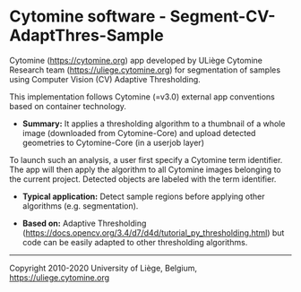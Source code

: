 # Cytomine software - Segment-CV-AdaptThres-Sample
Cytomine (https://cytomine.org) app developed by ULiège Cytomine Research team (https://uliege.cytomine.org) for segmentation of samples using Computer Vision (CV) Adaptive Thresholding.

This implementation follows Cytomine (=v3.0) external app conventions based on container technology.

* **Summary:** It applies a thresholding algorithm to a thumbnail of a whole image (downloaded from Cytomine-Core) and upload detected geometries to Cytomine-Core (in a userjob layer)

To launch such an analysis, a user first specify a Cytomine term identifier. The app will then apply the algorithm to all Cytomine images belonging to the current project. Detected objects are labeled with the term identifier.

* **Typical application:** Detect sample regions before applying other algorithms (e.g. segmentation).

* **Based on:** Adaptive Thresholding (https://docs.opencv.org/3.4/d7/d4d/tutorial_py_thresholding.html) but code can be easily adapted to other thresholding algorithms.

-----------------------------------------------------------------------------

Copyright 2010-2020 University of Liège, Belgium, https://uliege.cytomine.org
